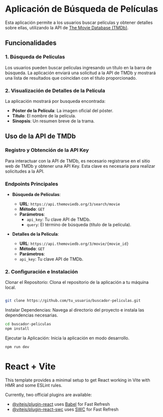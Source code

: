 # Aplicación de Búsqueda de Películas

Esta aplicación permite a los usuarios buscar películas y obtener detalles sobre ellas, utilizando la API de [The Movie Database (TMDb)](https://www.themoviedb.org).

## Funcionalidades

### 1. Búsqueda de Películas
Los usuarios pueden buscar películas ingresando un título en la barra de búsqueda. La aplicación enviará una solicitud a la API de TMDb y mostrará una lista de resultados que coincidan con el título proporcionado.

### 2. Visualización de Detalles de la Película
La aplicación mostrará por busqueda encontrada:
- **Póster de la Película**: La imagen oficial del póster.
- **Título**: El nombre de la película.
- **Sinopsis**: Un resumen breve de la trama.


## Uso de la API de TMDb

### Registro y Obtención de la API Key
Para interactuar con la API de TMDb, es necesario registrarse en el sitio web de TMDb y obtener una API Key. Esta clave es necesaria para realizar solicitudes a la API.

### Endpoints Principales

- **Búsqueda de Películas**: 
  - **URL**: `https://api.themoviedb.org/3/search/movie`
  - **Método**: `GET`
  - **Parámetros**:
    - `api_key`: Tu clave API de TMDb.
    - `query`: El término de búsqueda (título de la película).

- **Detalles de la Película**: 
  - **URL**: `https://api.themoviedb.org/3/movie/{movie_id}`
  - **Método**: `GET`
  - **Parámetros**:
  - `api_key`: Tu clave API de TMDb.

### 2. Configuración e Instalación

Clonar el Repositorio: Clona el repositorio de la aplicación a tu máquina local.

  ```bash

  git clone https://github.com/tu_usuario/buscador-peliculas.git

  ```

Instalar Dependencias: Navega al directorio del proyecto e instala las dependencias necesarias.

  ```bash
  cd buscador-peliculas
  npm install
  ```

Ejecutar la Aplicación: Inicia la aplicación en modo desarrollo.

  ```bash
  npm run dev
  ```

# React + Vite

This template provides a minimal setup to get React working in Vite with HMR and some ESLint rules.

Currently, two official plugins are available:

- [@vitejs/plugin-react](https://github.com/vitejs/vite-plugin-react/blob/main/packages/plugin-react/README.md) uses [Babel](https://babeljs.io/) for Fast Refresh
- [@vitejs/plugin-react-swc](https://github.com/vitejs/vite-plugin-react-swc) uses [SWC](https://swc.rs/) for Fast Refresh
